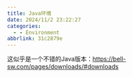 ```yaml
---
title: Java环境
date: 2024/11/2 23:22:27
categories:
  - - Environment
abbrlink: 31c2879e
---
```

这似乎是一个不错的Java版本：https://bell-sw.com/pages/downloads/#downloads